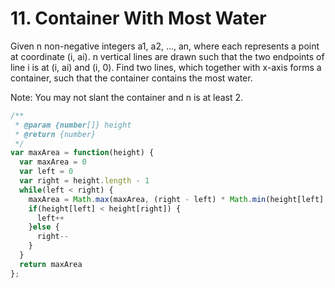 # 11. Container With Most Water

Given n non-negative integers a1, a2, ..., an, where each represents a point at coordinate (i, ai). n vertical lines are drawn such that the two endpoints of line i is at (i, ai) and (i, 0). Find two lines, which together with x-axis forms a container, such that the container contains the most water.

Note: You may not slant the container and n is at least 2.

```javascript
/**
 * @param {number[]} height
 * @return {number}
 */
var maxArea = function(height) {
  var maxArea = 0
  var left = 0
  var right = height.length - 1
  while(left < right) {
    maxArea = Math.max(maxArea, (right - left) * Math.min(height[left], height[right]))
    if(height[left] < height[right]) {
      left++
    }else {
      right--
    }
  }
  return maxArea
};
```
